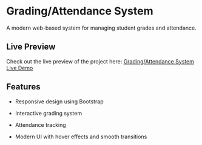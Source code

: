 # Grading/Attendance System

A modern web-based system for managing student grades and attendance.

## Live Preview

Check out the live preview of the project here: [Grading/Attendance System Live Demo](https://mihirtailor.github.io/bootcamp/module_assessment_2/grading_system/)

## Features

- Responsive design using Bootstrap
- Interactive grading system
- Attendance tracking
- Modern UI with hover effects and smooth transitions

  ```

  ```
